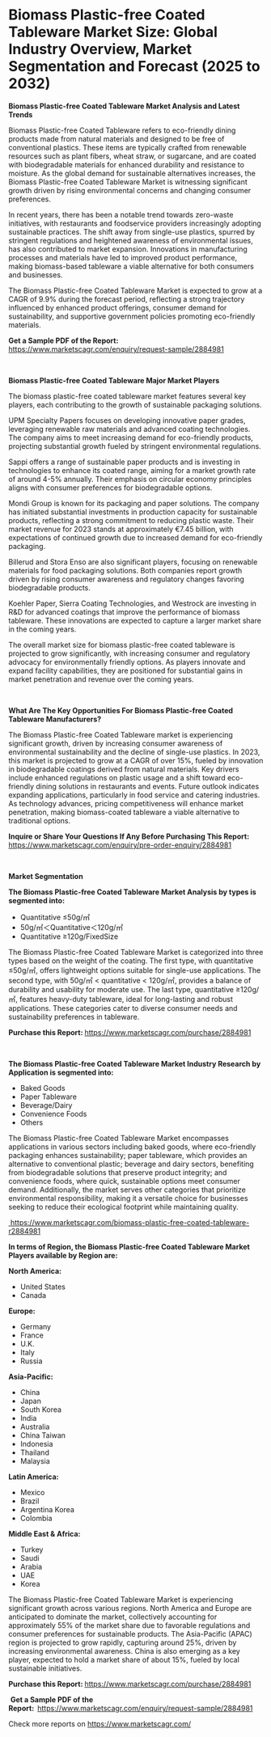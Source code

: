 <p><h1>Biomass Plastic-free Coated Tableware Market Size: Global Industry Overview, Market Segmentation and Forecast (2025 to 2032)</h1></p><p><strong>Biomass Plastic-free Coated Tableware Market Analysis and Latest Trends</strong></p>
<p><p>Biomass Plastic-free Coated Tableware refers to eco-friendly dining products made from natural materials and designed to be free of conventional plastics. These items are typically crafted from renewable resources such as plant fibers, wheat straw, or sugarcane, and are coated with biodegradable materials for enhanced durability and resistance to moisture. As the global demand for sustainable alternatives increases, the Biomass Plastic-free Coated Tableware Market is witnessing significant growth driven by rising environmental concerns and changing consumer preferences.</p><p>In recent years, there has been a notable trend towards zero-waste initiatives, with restaurants and foodservice providers increasingly adopting sustainable practices. The shift away from single-use plastics, spurred by stringent regulations and heightened awareness of environmental issues, has also contributed to market expansion. Innovations in manufacturing processes and materials have led to improved product performance, making biomass-based tableware a viable alternative for both consumers and businesses.</p><p>The Biomass Plastic-free Coated Tableware Market is expected to grow at a CAGR of 9.9% during the forecast period, reflecting a strong trajectory influenced by enhanced product offerings, consumer demand for sustainability, and supportive government policies promoting eco-friendly materials.</p></p>
<p><strong>Get a Sample PDF of the Report:&nbsp;</strong> <a href="https://www.marketscagr.com/enquiry/request-sample/2884981?utm_campaign=2470&utm_medium=2&utm_source=Github&utm_content=ia&utm_term=13032025&utm_id=biomass-plastic-free-coated-tableware">https://www.marketscagr.com/enquiry/request-sample/2884981</a></p>
<p>&nbsp;</p>
<p><strong>Biomass Plastic-free Coated Tableware Major Market Players</strong></p>
<p><p>The biomass plastic-free coated tableware market features several key players, each contributing to the growth of sustainable packaging solutions. </p><p>UPM Specialty Papers focuses on developing innovative paper grades, leveraging renewable raw materials and advanced coating technologies. The company aims to meet increasing demand for eco-friendly products, projecting substantial growth fueled by stringent environmental regulations.</p><p>Sappi offers a range of sustainable paper products and is investing in technologies to enhance its coated range, aiming for a market growth rate of around 4-5% annually. Their emphasis on circular economy principles aligns with consumer preferences for biodegradable options.</p><p>Mondi Group is known for its packaging and paper solutions. The company has initiated substantial investments in production capacity for sustainable products, reflecting a strong commitment to reducing plastic waste. Their market revenue for 2023 stands at approximately €7.45 billion, with expectations of continued growth due to increased demand for eco-friendly packaging.</p><p>Billerud and Stora Enso are also significant players, focusing on renewable materials for food packaging solutions. Both companies report growth driven by rising consumer awareness and regulatory changes favoring biodegradable products.</p><p>Koehler Paper, Sierra Coating Technologies, and Westrock are investing in R&D for advanced coatings that improve the performance of biomass tableware. These innovations are expected to capture a larger market share in the coming years.</p><p>The overall market size for biomass plastic-free coated tableware is projected to grow significantly, with increasing consumer and regulatory advocacy for environmentally friendly options. As players innovate and expand facility capabilities, they are positioned for substantial gains in market penetration and revenue over the coming years.</p></p>
<p>&nbsp;</p>
<p><strong>What Are The Key Opportunities For Biomass Plastic-free Coated Tableware Manufacturers?</strong></p>
<p><p>The Biomass Plastic-free Coated Tableware market is experiencing significant growth, driven by increasing consumer awareness of environmental sustainability and the decline of single-use plastics. In 2023, this market is projected to grow at a CAGR of over 15%, fueled by innovation in biodegradable coatings derived from natural materials. Key drivers include enhanced regulations on plastic usage and a shift toward eco-friendly dining solutions in restaurants and events. Future outlook indicates expanding applications, particularly in food service and catering industries. As technology advances, pricing competitiveness will enhance market penetration, making biomass-coated tableware a viable alternative to traditional options.</p></p>
<p><strong>Inquire or Share Your Questions If Any Before Purchasing This Report:</strong> <a href="https://www.marketscagr.com/enquiry/pre-order-enquiry/2884981?utm_campaign=2470&utm_medium=2&utm_source=Github&utm_content=ia&utm_term=13032025&utm_id=biomass-plastic-free-coated-tableware">https://www.marketscagr.com/enquiry/pre-order-enquiry/2884981</a></p>
<p>&nbsp;</p>
<p><strong>Market Segmentation</strong></p>
<p><strong>The Biomass Plastic-free Coated Tableware Market Analysis by types is segmented into:</strong></p>
<p><ul><li>Quantitative ≤50g/㎡</li><li>50g/㎡＜Quantitative＜120g/㎡</li><li>Quantitative ≥120g/FixedSize</li></ul></p>
<p><p>The Biomass Plastic-free Coated Tableware Market is categorized into three types based on the weight of the coating. The first type, with quantitative ≤50g/㎡, offers lightweight options suitable for single-use applications. The second type, with 50g/㎡ < quantitative < 120g/㎡, provides a balance of durability and usability for moderate use. The last type, quantitative ≥120g/㎡, features heavy-duty tableware, ideal for long-lasting and robust applications. These categories cater to diverse consumer needs and sustainability preferences in tableware.</p></p>
<p><strong>Purchase this Report:&nbsp;</strong><a href="https://www.marketscagr.com/purchase/2884981?utm_campaign=2470&utm_medium=2&utm_source=Github&utm_content=ia&utm_term=13032025&utm_id=biomass-plastic-free-coated-tableware">https://www.marketscagr.com/purchase/2884981</a></p>
<p>&nbsp;</p>
<p><strong>The Biomass Plastic-free Coated Tableware Market Industry Research by Application is segmented into:</strong></p>
<p><ul><li>Baked Goods</li><li>Paper Tableware</li><li>Beverage/Dairy</li><li>Convenience Foods</li><li>Others</li></ul></p>
<p><p>The Biomass Plastic-free Coated Tableware Market encompasses applications in various sectors including baked goods, where eco-friendly packaging enhances sustainability; paper tableware, which provides an alternative to conventional plastic; beverage and dairy sectors, benefiting from biodegradable solutions that preserve product integrity; and convenience foods, where quick, sustainable options meet consumer demand. Additionally, the market serves other categories that prioritize environmental responsibility, making it a versatile choice for businesses seeking to reduce their ecological footprint while maintaining quality.</p></p>
<p><a href="https://www.marketscagr.com/biomass-plastic-free-coated-tableware-r2884981?utm_campaign=2470&utm_medium=2&utm_source=Github&utm_content=ia&utm_term=13032025&utm_id=biomass-plastic-free-coated-tableware">&nbsp;https://www.marketscagr.com/biomass-plastic-free-coated-tableware-r2884981</a></p>
<p><strong>In terms of Region, the Biomass Plastic-free Coated Tableware Market Players available by Region are:</strong></p>
<p>
    <p> <strong> North America: </strong>
        <ul>
            <li>United States</li>
            <li>Canada</li>
        </ul>
        </p> 
    <p> <strong> Europe: </strong>
        <ul>
            <li>Germany</li>
            <li>France</li>
            <li>U.K.</li>
            <li>Italy</li>
            <li>Russia</li>
        </ul>
        </p> 
    <p> <strong> Asia-Pacific: </strong>
        <ul>
            <li>China</li>
            <li>Japan</li>
            <li>South Korea</li>
            <li>India</li>
            <li>Australia</li>
            <li>China Taiwan</li>
            <li>Indonesia</li>
            <li>Thailand</li>
            <li>Malaysia</li>
        </ul>
        </p> 
    <p> <strong> Latin America: </strong>
        <ul>
            <li>Mexico</li>
            <li>Brazil</li>
            <li>Argentina Korea</li>
            <li>Colombia</li>
        </ul>
        </p> 
    <p> <strong> Middle East & Africa: </strong>
        <ul>
            <li>Turkey</li>
            <li>Saudi</li>
            <li>Arabia</li>
            <li>UAE</li>
            <li>Korea</li>
        </ul>
    </p>
    </p>
<p><p>The Biomass Plastic-free Coated Tableware Market is experiencing significant growth across various regions. North America and Europe are anticipated to dominate the market, collectively accounting for approximately 55% of the market share due to favorable regulations and consumer preferences for sustainable products. The Asia-Pacific (APAC) region is projected to grow rapidly, capturing around 25%, driven by increasing environmental awareness. China is also emerging as a key player, expected to hold a market share of about 15%, fueled by local sustainable initiatives.</p></p>
<p><strong>Purchase this Report: </strong><a href="https://www.marketscagr.com/purchase/2884981?utm_campaign=2470&utm_medium=2&utm_source=Github&utm_content=ia&utm_term=13032025&utm_id=biomass-plastic-free-coated-tableware">https://www.marketscagr.com/purchase/2884981</a></p>
<p>&nbsp;<strong>Get a Sample PDF of the Report:&nbsp;&nbsp;</strong><a href="https://www.marketscagr.com/enquiry/request-sample/2884981?utm_campaign=2470&utm_medium=2&utm_source=Github&utm_content=ia&utm_term=13032025&utm_id=biomass-plastic-free-coated-tableware">https://www.marketscagr.com/enquiry/request-sample/2884981</a></p>
<p><strong></strong></p>
<p>Check more reports on <a href="https://www.marketscagr.com/?utm_campaign=2470&utm_medium=2&utm_source=Github&utm_content=ia&utm_term=13032025&utm_id=biomass-plastic-free-coated-tableware">https://www.marketscagr.com/</a></p>